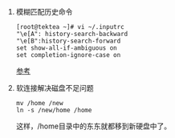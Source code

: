 1. 模糊匹配历史命令

   ```shell
   [root@tektea ~]# vi ~/.inputrc 
   "\e[A": history-search-backward 
   "\e[B":history-search-forward 
   set show-all-if-ambiguous on 
   set completion-ignore-case on
   ```

   [参考](https://blog.csdn.net/u010598445/article/details/48002889)

2. 软连接解决磁盘不足问题

   ```
   mv /home /new
   ln -s /new/home /home
   ```

   这样，/home目录中的东东就都移到新硬盘中了。

